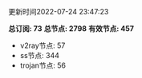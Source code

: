更新时间2022-07-24 23:47:23

**总订阅: 73**
**总节点: 2798**
**有效节点: 457**
- v2ray节点: 57
- ss节点: 344
- trojan节点: 56
